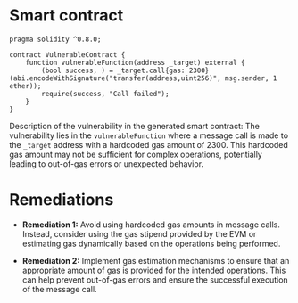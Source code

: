 # Smart contract

```solidity
pragma solidity ^0.8.0;

contract VulnerableContract {
    function vulnerableFunction(address _target) external {
        (bool success, ) = _target.call{gas: 2300}(abi.encodeWithSignature("transfer(address,uint256)", msg.sender, 1 ether));
        require(success, "Call failed");
    }
}
```

Description of the vulnerability in the generated smart contract:
The vulnerability lies in the `vulnerableFunction` where a message call is made to the `_target` address with a hardcoded gas amount of 2300. This hardcoded gas amount may not be sufficient for complex operations, potentially leading to out-of-gas errors or unexpected behavior.

# Remediations

- **Remediation 1:** Avoid using hardcoded gas amounts in message calls. Instead, consider using the gas stipend provided by the EVM or estimating gas dynamically based on the operations being performed.
  
- **Remediation 2:** Implement gas estimation mechanisms to ensure that an appropriate amount of gas is provided for the intended operations. This can help prevent out-of-gas errors and ensure the successful execution of the message call.